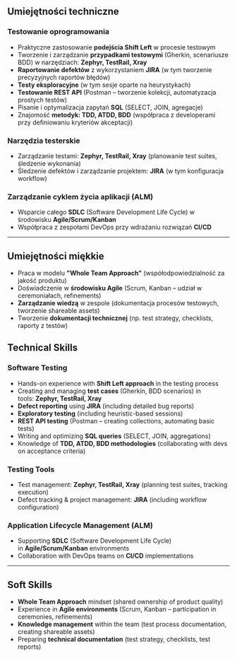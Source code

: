 ## **Umiejętności techniczne**

### **Testowanie oprogramowania**

- Praktyczne zastosowanie **podejścia Shift Left** w procesie testowym
- Tworzenie i zarządzanie **przypadkami testowymi** (Gherkin, scenariusze BDD) w narzędziach: **Zephyr, TestRail, Xray**
- **Raportowanie defektów** z wykorzystaniem **JIRA** (w tym tworzenie precyzyjnych raportów błędów)
- **Testy eksploracyjne** (w tym sesje oparte na heurystykach)
- **Testowanie REST API** (Postman – tworzenie kolekcji, automatyzacja prostych testów)
- Pisanie i optymalizacja zapytań **SQL** (SELECT, JOIN, agregacje)
- Znajomość **metodyk: TDD, ATDD, BDD** (współpraca z developerami przy definiowaniu kryteriów akceptacji)

### **Narzędzia testerskie**

- Zarządzanie testami: **Zephyr, TestRail, Xray** (planowanie test suites, śledzenie wykonania)
- Śledzenie defektów i zarządzanie projektem: **JIRA** (w tym konfiguracja workflow)

### **Zarządzanie cyklem życia aplikacji (ALM)**

- Wsparcie całego **SDLC** (Software Development Life Cycle) w środowisku **Agile/Scrum/Kanban**
- Współpraca z zespołami DevOps przy wdrażaniu rozwiązań **CI/CD**

---

## **Umiejętności miękkie**

- Praca w modelu **"Whole Team Approach"** (współodpowiedzialność za jakość produktu)
- Doświadczenie w **środowisku Agile** (Scrum, Kanban – udział w ceremoniałach, refinements)
- **Zarządzanie wiedzą** w zespole (dokumentacja procesów testowych, tworzenie shareable assets)
- Tworzenie **dokumentacji technicznej** (np. test strategy, checklists, raporty z testów)

## **Technical Skills**

### **Software Testing**

- Hands-on experience with **Shift Left approach** in the testing process
- Creating and managing **test cases** (Gherkin, BDD scenarios) in tools: **Zephyr, TestRail, Xray**
- **Defect reporting** using **JIRA** (including detailed bug reports)
- **Exploratory testing** (including heuristic-based sessions)
- **REST API testing** (Postman – creating collections, automating basic tests)
- Writing and optimizing **SQL queries** (SELECT, JOIN, aggregations)
- Knowledge of **TDD, ATDD, BDD methodologies** (collaborating with devs on acceptance criteria)

### **Testing Tools**

- Test management: **Zephyr, TestRail, Xray** (planning test suites, tracking execution)
- Defect tracking & project management: **JIRA** (including workflow configuration)

### **Application Lifecycle Management (ALM)**

- Supporting **SDLC** (Software Development Life Cycle) in **Agile/Scrum/Kanban** environments
- Collaboration with DevOps teams on **CI/CD** implementations

---

## **Soft Skills**

- **Whole Team Approach** mindset (shared ownership of product quality)
- Experience in **Agile environments** (Scrum, Kanban – participation in ceremonies, refinements)
- **Knowledge management** within the team (test process documentation, creating shareable assets)
- Preparing **technical documentation** (test strategy, checklists, test reports)
